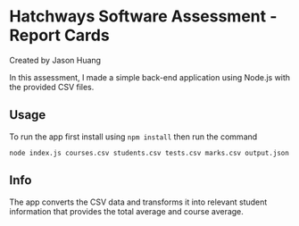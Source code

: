 # Hatchways Software Assessment - Report Cards
Created by Jason Huang

In this assessment, I made a simple back-end application using Node.js with the provided CSV files.

## Usage
To run the app first install using `npm install` then run the command

```
node index.js courses.csv students.csv tests.csv marks.csv output.json
```

## Info
The app converts the CSV data and transforms it into relevant student information that provides the total average and course average.